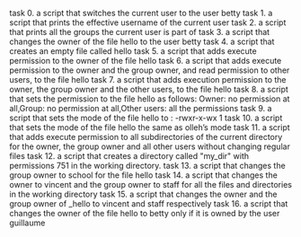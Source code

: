 task 0. a script that switches the current user to the user betty
task 1. a script that prints the effective username of the current user
task 2. a script that prints all the groups the current user is part of
task 3. a script that changes the owner of the file hello to the user betty
task 4. a script that creates an empty file called hello
task 5. a script that adds execute permission to the owner of the file hello
task 6. a script that adds execute permission to the owner and the group owner, and read permission to other users, to the file hello
task 7. a script that adds execution permission to the owner, the group owner and the other users, to the file hello
task 8. a script that sets the permission to the file hello as follows: Owner: no permission at all,Group: no permission at all,Other users: all the permissions
task 9. a script that sets the mode of the file hello to : -rwxr-x-wx 1
task 10. a script that sets the mode of the file hello the same as olleh’s mode
task 11.  a script that adds execute permission to all subdirectories of the current directory for the owner, the group owner and all other users without changing regular files
task 12. a script that creates a directory called "my_dir" with permissions 751 in the working directory.
task 13. a script that changes the group owner to school for the file hello
task 14. a script that changes the owner to vincent and the group owner to staff for all the files and directories in the working directory
task 15. a script that changes the owner and the group owner of _hello to vincent and staff respectively
task 16. a script that changes the owner of the file hello to betty only if it is owned by the user guillaume
